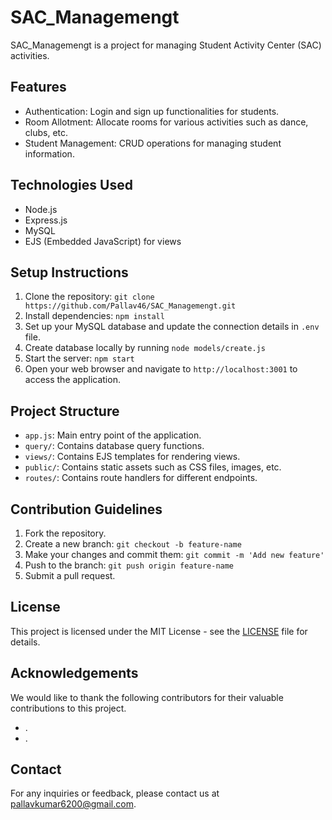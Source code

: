 # SAC_Managemengt

SAC_Managemengt is a project for managing Student Activity Center (SAC) activities.

## Features

- Authentication: Login and sign up functionalities for students.
- Room Allotment: Allocate rooms for various activities such as dance, clubs, etc.
- Student Management: CRUD operations for managing student information.

## Technologies Used

- Node.js
- Express.js
- MySQL
- EJS (Embedded JavaScript) for views

## Setup Instructions

1. Clone the repository: `git clone https://github.com/Pallav46/SAC_Managemengt.git`
2. Install dependencies: `npm install`
3. Set up your MySQL database and update the connection details in `.env` file.
4. Create database locally by running `node models/create.js`
4. Start the server: `npm start`
5. Open your web browser and navigate to `http://localhost:3001` to access the application.

## Project Structure

- `app.js`: Main entry point of the application.
- `query/`: Contains database query functions.
- `views/`: Contains EJS templates for rendering views.
- `public/`: Contains static assets such as CSS files, images, etc.
- `routes/`: Contains route handlers for different endpoints.

## Contribution Guidelines

1. Fork the repository.
2. Create a new branch: `git checkout -b feature-name`
3. Make your changes and commit them: `git commit -m 'Add new feature'`
4. Push to the branch: `git push origin feature-name`
5. Submit a pull request.

## License

This project is licensed under the MIT License - see the [LICENSE](LICENSE) file for details.

## Acknowledgements

We would like to thank the following contributors for their valuable contributions to this project.

- .
- .

## Contact

For any inquiries or feedback, please contact us at pallavkumar6200@gmail.com.

